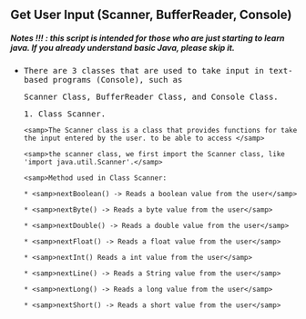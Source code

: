 ## Get User Input (Scanner, BufferReader, Console)
##### Notes !!! : this script is intended for those who are just starting to learn java. If you already understand basic Java, please skip it.

- <samp>There are 3 classes that are used to take input in text-based programs (Console), such as</samp> 
 
  <samp>Scanner Class, BufferReader Class, and Console Class.</samp>
  
    <samp>1. Class Scanner. </samp>
     
      <samp>The Scanner class is a class that provides functions for take the input entered by the user. to be able to access </samp>

      <samp>the scanner class, we first import the Scanner class, like 'import java.util.Scanner'.</samp>

      <samp>Method used in Class Scanner:

      * <samp>nextBoolean() -> Reads a boolean value from the user</samp>

      * <samp>nextByte() -> Reads a byte value from the user</samp>

      * <samp>nextDouble() -> Reads a double value from the user</samp>

      * <samp>nextFloat() -> Reads a float value from the user</samp>

      * <samp>nextInt()	Reads a int value from the user</samp>

      * <samp>nextLine() -> Reads a String value from the user</samp>

      * <samp>nextLong() -> Reads a long value from the user</samp>

      * <samp>nextShort() -> Reads a short value from the user</samp>
 
         

